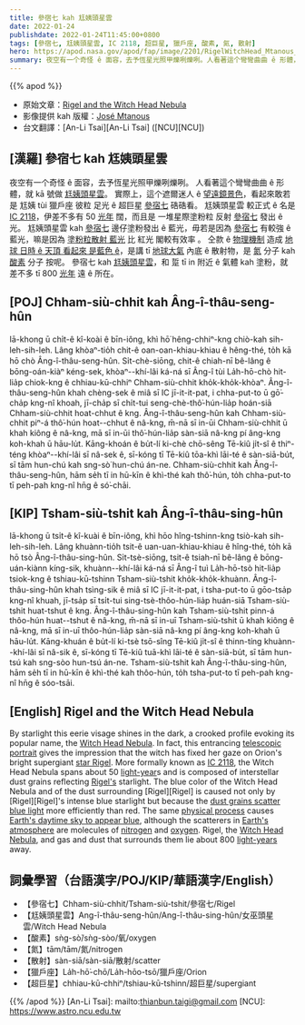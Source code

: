 ```yaml
---
title: 參宿七 kah 尪姨頭星雲
date: 2022-01-24
publishdate: 2022-01-24T11:45:00+0800
tags: [參宿七, 尪姨頭星雲, IC 2118, 超巨星, 獵戶座, 酸素, 氮, 散射]
hero: https://apod.nasa.gov/apod/fap/image/2201/RigelWitchHead_Mtanous_960.jpg
summary: 夜空有一个奇怪 ê 面容，去予恆星光照甲爍咧爍咧。人看著這个彎彎曲曲 ê 形體，就 kā 號做尪姨頭星雲。
---
```


{{% apod %}}

- 原始文章：[Rigel and the Witch Head Nebula](https://apod.nasa.gov/apod/ap220124.html)
- 影像提供 kah 版權：[José Mtanous](https://mtanous.wordpress.com/)
- 台文翻譯：[An-Li Tsai][An-Li Tsai] ([NCU][NCU])

## [漢羅] 參宿七 kah 尪姨頭星雲
夜空有一个奇怪 ê 面容，去予恆星光照甲爍咧爍咧。
人看著這个彎彎曲曲 ê 形體，就 kā 號做 [尪姨頭星雲][Witch Head Nebula 1]。
實際上，這个遮爾迷人 ê [望遠鏡景色][telescopic portrait]，看起來敢若是 尪姨 tùi 獵戶座 彼粒 足光 ê 超巨星 [參宿七][star Rigel] 硞硞看。
尪姨頭星雲 較正式 ê 名是 [IC 2118][IC 2118]，伊差不多有 50 [光年][light-year] 闊，而且是 一堆星際塗粉粒 反射 [參宿七][Rigel's] 發出 ê 光。
尪姨頭星雲 kah [參宿七][Rigel 1] 邊仔塗粉發出 ê 藍光，毋若是因為 [參宿七][Rigel 2] 有較強 ê 藍光，嘛是因為 [塗粉粒散射 藍光][dust grains scatter blue light] 比 紅光 閣較有效率 。
仝款 ê [物理機制][physical process] 造成 [地球 日時 ê 天頂 看起來 是藍色 ê][Earth's daytime sky to appear blue]，是講 tī [地球大氣][Earth's atmosphere] 內底 ê 散射物，是 [氮][nitrogen] 分子 kah [酸素][oxygen] 分子 按呢。
參宿七 kah [尪姨頭星雲][Witch Head Nebula 2]，和 踅 tī in 附近 ê 氣體 kah 塗粉，就差不多 tī 800 [光年][light-years] 遠 ê 所在。

## [POJ] Chham-siù-chhit kah Âng-î-thâu-seng-hûn
Iā-khong ū chi̍t-ê kî-koài ê bīn-iông, khì hō͘ hêng-chhiⁿ-kng chiò-kah sih-leh-sih-leh.
Lâng khòaⁿ-tio̍h chit-ê oan-oan-khiau-khiau ê hêng-thé, to̍h kā hō chò Âng-î-thâu-seng-hûn.
Si̍t-chè-siōng, chit-ê chiah-nī bê-lâng ê bōng-oán-kiàⁿ kéng-sek, khòaⁿ--khí-lâi ká-ná sī Âng-î tùi La̍h-hō-chò hit-lia̍p chiok-kng ê chhiau-kū-chhiⁿ Chham-siù-chhit kho̍k-kho̍k-khòaⁿ.
Âng-î-thâu-seng-hûn khah chèng-sek ê miâ sī IC jī-it-it-pat, i chha-put-to ū gō͘-cha̍p kng-nî khoah, jī-cha̍p sī chi̍t-tui seng-chè-thô͘-hún-lia̍p hoán-siā Chham-siù-chhit hoat-chhut ê kng.
Âng-î-thâu-seng-hûn kah Chham-siù-chhit piⁿ-á thô͘-hún hoat--chhut ê nâ-kng, m̄-nā sī in-ūi Chham-siù-chhit ū khah kiông ê nâ-kng, mā sī in-ūi thô͘-hún-lia̍p sàn-siā nâ-kng pí âng-kng koh-khah ū hāu-lu̍t.
Kāng-khoán ê bu̍t-lí ki-chè chō-sêng Tē-kiû ji̍t-sî ê thiⁿ-téng khòaⁿ--khí-lâi sī nâ-sek ê, sī-kóng tī Tē-kiû tōa-khì lāi-té ê sàn-siā-bu̍t, sī tām hun-chú kah sng-sò͘ hun-chú án-ne.
Chham-siù-chhit kah Âng-î-thâu-seng-hûn, hām se̍h tī in hū-kīn ê khì-thé kah thô͘-hún, to̍h chha-put-to tī peh-pah kng-nî hn̄g ê só͘-chāi.


## [KIP] Tsham-siù-tshit kah Âng-î-thâu-sing-hûn
Iā-khong ū tsi̍t-ê kî-kuài ê bīn-iông, khì hōo hîng-tshinn-kng tsiò-kah sih-leh-sih-leh.
Lâng khuànn-tio̍h tsit-ê uan-uan-khiau-khiau ê hîng-thé, to̍h kā hō tsò Âng-î-thâu-sing-hûn.
Si̍t-tsè-siōng, tsit-ê tsiah-nī bê-lâng ê bōng-uán-kiànn kíng-sik, khuànn--khí-lâi ká-ná sī Âng-î tuì La̍h-hō-tsò hit-lia̍p tsiok-kng ê tshiau-kū-tshinn Tsham-siù-tshit kho̍k-kho̍k-khuànn.
Âng-î-thâu-sing-hûn khah tsìng-sik ê miâ sī IC jī-it-it-pat, i tsha-put-to ū gōo-tsa̍p kng-nî khuah, jī-tsa̍p sī tsi̍t-tui sing-tsè-thôo-hún-lia̍p huán-siā Tsham-siù-tshit huat-tshut ê kng.
Âng-î-thâu-sing-hûn kah Tsham-siù-tshit pinn-á thôo-hún huat--tshut ê nâ-kng, m̄-nā sī in-uī Tsham-siù-tshit ū khah kiông ê nâ-kng, mā sī in-uī thôo-hún-lia̍p sàn-siā nâ-kng pí âng-kng koh-khah ū hāu-lu̍t.
Kāng-khuán ê bu̍t-lí ki-tsè tsō-sîng Tē-kiû ji̍t-sî ê thinn-tíng khuànn--khí-lâi sī nâ-sik ê, sī-kóng tī Tē-kiû tuā-khì lāi-té ê sàn-siā-bu̍t, sī tām hun-tsú kah sng-sòo hun-tsú án-ne.
Tsham-siù-tshit kah Âng-î-thâu-sing-hûn, hām se̍h tī in hū-kīn ê khì-thé kah thôo-hún, to̍h tsha-put-to tī peh-pah kng-nî hn̄g ê sóo-tsāi.

## [English] Rigel and the Witch Head Nebula
By starlight this eerie visage shines in the dark, a crooked profile evoking its popular name, the [Witch Head Nebula][Witch Head Nebula 1].
In fact, this entrancing [telescopic portrait][telescopic portrait] gives the impression that the witch has fixed her gaze on Orion's bright supergiant [star Rigel][star Rigel].
More formally known as [IC 2118][IC 2118], the Witch Head Nebula spans about 50 [light-year][light-year]s and is composed of interstellar dust grains reflecting [Rigel's][Rigel's] starlight.
The blue color of the Witch Head Nebula and of the dust surrounding [Rigel][Rigel] is caused not only by [Rigel][Rigel]'s intense blue starlight but because the [dust grains scatter blue light][dust grains scatter blue light] more efficiently than red.
The same [physical process][physical process] causes [Earth's daytime sky to appear blue][Earth's daytime sky to appear blue], although the scatterers in [Earth's atmosphere][Earth's atmosphere] are molecules of [nitrogen][nitrogen] and [oxygen][oxygen].
Rigel, the [Witch Head Nebula][Witch Head Nebula 2], and gas and dust that surrounds them lie about 800 [light-years][light-years] away.



## 詞彙學習（台語漢字/POJ/KIP/華語漢字/English）
- 【參宿七】Chham-siù-chhit/Tsham-siù-tshit/參宿七/Rigel
- 【尪姨頭星雲】Ang-î-thâu-seng-hûn/Ang-î-thâu-sing-hûn/女巫頭星雲/Witch Head Nebula
- 【酸素】sǹg-sò͘/sǹg-sòo/氧/oxygen
- 【氮】tām/tām/氮/nitrogen
- 【散射】sàn-siā/sàn-siā/散射/scatter
- 【獵戶座】La̍h-hō͘-chō/La̍h-hōo-tsō/獵戶座/Orion
- 【超巨星】chhiau-kū-chhiⁿ/tshiau-kū-tshinn/超巨星/supergiant


{{% /apod %}}
[An-Li Tsai]: mailto:thianbun.taigi@gmail.com
[NCU]: https://www.astro.ncu.edu.tw


[Witch Head Nebula 1]:https://apod.nasa.gov/apod/ap061211.html
[telescopic portrait]:https://mtanous.files.wordpress.com/2022/01/bruja1v1_enhancedarks.jpg
[star Rigel]:https://en.wikipedia.org/wiki/Rigel
[IC 2118]:https://en.wikipedia.org/wiki/IC_2118
[light-year]:https://exoplanets.nasa.gov/faq/26/what-is-a-light-year/
[Rigel's]:https://ui.adsabs.harvard.edu/abs/1997MNRAS.290..521I/abstract
[Rigel 1]:http://www.youtube.com/watch?v=c8CgDGhYKe8
[Rigel 2]:http://stars.astro.illinois.edu/sow/rigel.html
[dust grains scatter blue light]:https://astronomy.swin.edu.au/cosmos/d/Dust+Grain
[physical process]:http://hyperphysics.phy-astr.gsu.edu/hbase/atmos/blusky.html
[Earth's daytime sky to appear blue]:https://spaceplace.nasa.gov/blue-sky/en/
[Earth's atmosphere]:https://www.nasa.gov/mission_pages/sunearth/science/atmosphere-layers2.html
[nitrogen]:https://youtu.be/DqI9caqBHkg
[oxygen]:https://www.space.com/webb-space-telescope-exoplanet-oxygen-detection.html
[Witch Head Nebula 2]:https://apod.nasa.gov/apod/ap151030.html
[light-years]:http://starchild.gsfc.nasa.gov/docs/StarChild/questions/question19.html
